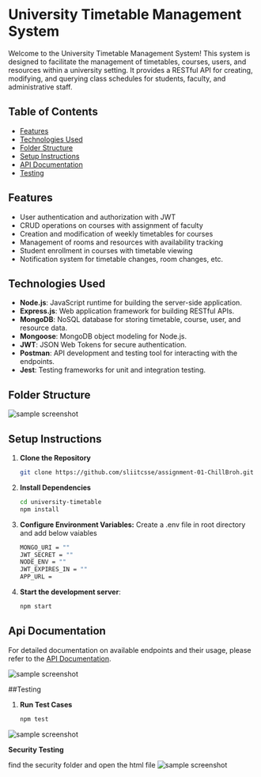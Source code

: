 # University Timetable Management System

Welcome to the University Timetable Management System! This system is designed to facilitate the management of timetables, courses, users, and resources within a university setting. It provides a RESTful API for creating, modifying, and querying class schedules for students, faculty, and administrative staff.

## Table of Contents

- [Features](#features)
- [Technologies Used](#technologies-used)
- [Folder Structure](#folder-structure)
- [Setup Instructions](#setup-instructions)
- [API Documentation](#api-documentation)
- [Testing](#testing)

## Features

- User authentication and authorization with JWT
- CRUD operations on courses with assignment of faculty
- Creation and modification of weekly timetables for courses
- Management of rooms and resources with availability tracking
- Student enrollment in courses with timetable viewing
- Notification system for timetable changes, room changes, etc.

## Technologies Used

- **Node.js**: JavaScript runtime for building the server-side application.
- **Express.js**: Web application framework for building RESTful APIs.
- **MongoDB**: NoSQL database for storing timetable, course, user, and resource data.
- **Mongoose**: MongoDB object modeling for Node.js.
- **JWT**: JSON Web Tokens for secure authentication.
- **Postman**: API development and testing tool for interacting with the endpoints.
- **Jest**: Testing frameworks for unit and integration testing.

## Folder Structure

![sample screenshot](https://github.com/sliitcsse/assignment-01-ChillBroh/blob/main/screenshots/folderstructure.png)

## Setup Instructions

1. **Clone the Repository** 
   ```bash
   git clone https://github.com/sliitcsse/assignment-01-ChillBroh.git
   
2. **Install Dependencies** 
   ```bash
   cd university-timetable
   npm install

3. **Configure Environment Variables:**
   Create a .env file in root directory and add below vaiables
   ```bash
   MONGO_URI = ""
   JWT_SECRET = ""
   NODE_ENV = ""
   JWT_EXPIRES_IN = ""
   APP_URL = 
   
4. **Start the development server**: 
   ```bash
   npm start

## Api Documentation
For detailed documentation on available endpoints and their usage, please refer to the [API Documentation](https://documenter.getpostman.com/view/26795401/2sA35BbizQ).

![sample screenshot](https://github.com/sliitcsse/assignment-01-ChillBroh/blob/main/screenshots/api.png)

##Testing

1. **Run Test Cases** 
   ```bash
   npm test

![sample screenshot](https://github.com/sliitcsse/assignment-01-ChillBroh/blob/main/screenshots/test.png)

**Security Testing** 

find the security folder and open the html file
![sample screenshot](https://github.com/sliitcsse/assignment-01-ChillBroh/blob/main/screenshots/securitytest.png)
   

